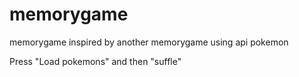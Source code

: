 # memorygame
memorygame inspired by another memorygame using api pokemon

Press "Load pokemons" and then "suffle"
